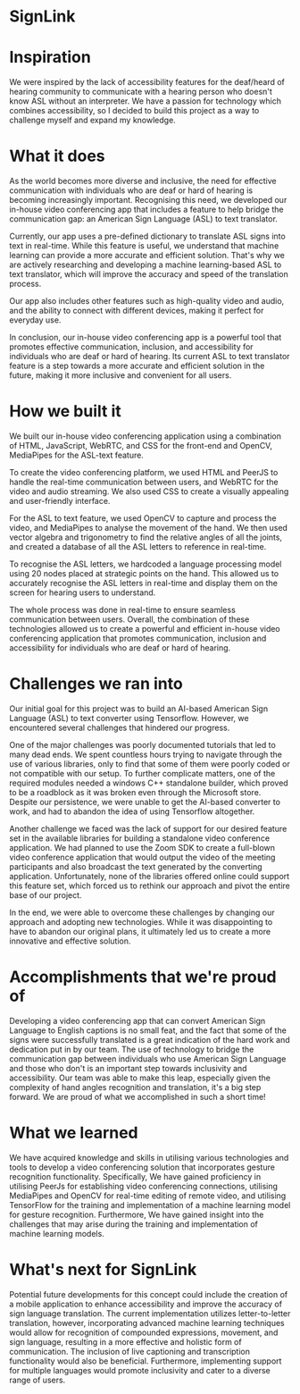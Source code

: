 # SignLink

# Inspiration
We were inspired by the lack of accessibility features for the deaf/heard of hearing community to communicate with a hearing person who doesn't know ASL without an interpreter. We have a passion for technology which combines accessibility, so I decided to build this project as a way to challenge myself and expand my knowledge.

# What it does
As the world becomes more diverse and inclusive, the need for effective communication with individuals who are deaf or hard of hearing is becoming increasingly important. Recognising this need, we developed our in-house video conferencing app that includes a feature to help bridge the communication gap: an American Sign Language (ASL) to text translator.

Currently, our app uses a pre-defined dictionary to translate ASL signs into text in real-time. While this feature is useful, we understand that machine learning can provide a more accurate and efficient solution. That's why we are actively researching and developing a machine learning-based ASL to text translator, which will improve the accuracy and speed of the translation process.

Our app also includes other features such as high-quality video and audio, and the ability to connect with different devices, making it perfect for everyday use.

In conclusion, our in-house video conferencing app is a powerful tool that promotes effective communication, inclusion, and accessibility for individuals who are deaf or hard of hearing. Its current ASL to text translator feature is a step towards a more accurate and efficient solution in the future, making it more inclusive and convenient for all users.

# How we built it
We built our in-house video conferencing application using a combination of HTML, JavaScript, WebRTC, and CSS for the front-end and OpenCV, MediaPipes for the ASL-text feature.

To create the video conferencing platform, we used HTML and PeerJS to handle the real-time communication between users, and WebRTC for the video and audio streaming. We also used CSS to create a visually appealing and user-friendly interface.

For the ASL to text feature, we used OpenCV to capture and process the video, and MediaPipes to analyse the movement of the hand. We then used vector algebra and trigonometry to find the relative angles of all the joints, and created a database of all the ASL letters to reference in real-time.

To recognise the ASL letters, we hardcoded a language processing model using 20 nodes placed at strategic points on the hand. This allowed us to accurately recognise the ASL letters in real-time and display them on the screen for hearing users to understand.

The whole process was done in real-time to ensure seamless communication between users. Overall, the combination of these technologies allowed us to create a powerful and efficient in-house video conferencing application that promotes communication, inclusion and accessibility for individuals who are deaf or hard of hearing.

# Challenges we ran into
Our initial goal for this project was to build an AI-based American Sign Language (ASL) to text converter using Tensorflow. However, we encountered several challenges that hindered our progress.

One of the major challenges was poorly documented tutorials that led to many dead ends. We spent countless hours trying to navigate through the use of various libraries, only to find that some of them were poorly coded or not compatible with our setup. To further complicate matters, one of the required modules needed a windows C++ standalone builder, which proved to be a roadblock as it was broken even through the Microsoft store. Despite our persistence, we were unable to get the AI-based converter to work, and had to abandon the idea of using Tensorflow altogether.

Another challenge we faced was the lack of support for our desired feature set in the available libraries for building a standalone video conference application. We had planned to use the Zoom SDK to create a full-blown video conference application that would output the video of the meeting participants and also broadcast the text generated by the converting application. Unfortunately, none of the libraries offered online could support this feature set, which forced us to rethink our approach and pivot the entire base of our project.

In the end, we were able to overcome these challenges by changing our approach and adopting new technologies. While it was disappointing to have to abandon our original plans, it ultimately led us to create a more innovative and effective solution.

# Accomplishments that we're proud of
Developing a video conferencing app that can convert American Sign Language to English captions is no small feat, and the fact that some of the signs were successfully translated is a great indication of the hard work and dedication put in by our team. The use of technology to bridge the communication gap between individuals who use American Sign Language and those who don't is an important step towards inclusivity and accessibility. Our team was able to make this leap, especially given the complexity of hand angles recognition and translation, it's a big step forward. We are proud of what we accomplished in such a short time!

# What we learned
We have acquired knowledge and skills in utilising various technologies and tools to develop a video conferencing solution that incorporates gesture recognition functionality. Specifically, We have gained proficiency in utilising PeerJs for establishing video conferencing connections, utilising MediaPipes and OpenCV for real-time editing of remote video, and utilising TensorFlow for the training and implementation of a machine learning model for gesture recognition. Furthermore, We have gained insight into the challenges that may arise during the training and implementation of machine learning models.

# What's next for SignLink
Potential future developments for this concept could include the creation of a mobile application to enhance accessibility and improve the accuracy of sign language translation. The current implementation utilizes letter-to-letter translation, however, incorporating advanced machine learning techniques would allow for recognition of compounded expressions, movement, and sign language, resulting in a more effective and holistic form of communication. The inclusion of live captioning and transcription functionality would also be beneficial. Furthermore, implementing support for multiple languages would promote inclusivity and cater to a diverse range of users.
